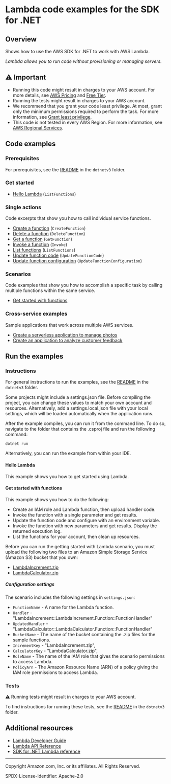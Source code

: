 # Lambda code examples for the SDK for .NET

## Overview

Shows how to use the AWS SDK for .NET to work with AWS Lambda.

<!--custom.overview.start-->
<!--custom.overview.end-->

_Lambda allows you to run code without provisioning or managing servers._

## ⚠ Important

* Running this code might result in charges to your AWS account. For more details, see [AWS Pricing](https://aws.amazon.com/pricing/) and [Free Tier](https://aws.amazon.com/free/).
* Running the tests might result in charges to your AWS account.
* We recommend that you grant your code least privilege. At most, grant only the minimum permissions required to perform the task. For more information, see [Grant least privilege](https://docs.aws.amazon.com/IAM/latest/UserGuide/best-practices.html#grant-least-privilege).
* This code is not tested in every AWS Region. For more information, see [AWS Regional Services](https://aws.amazon.com/about-aws/global-infrastructure/regional-product-services).

<!--custom.important.start-->
<!--custom.important.end-->

## Code examples

### Prerequisites

For prerequisites, see the [README](../README.md#Prerequisites) in the `dotnetv3` folder.


<!--custom.prerequisites.start-->
<!--custom.prerequisites.end-->

### Get started

- [Hello Lambda](Actions/HelloLambda.cs#L4) (`ListFunctions`)


### Single actions

Code excerpts that show you how to call individual service functions.

- [Create a function](Actions/LambdaWrapper.cs#L26) (`CreateFunction`)
- [Delete a function](Actions/LambdaWrapper.cs#L72) (`DeleteFunction`)
- [Get a function](Actions/LambdaWrapper.cs#L96) (`GetFunction`)
- [Invoke a function](Actions/LambdaWrapper.cs#L116) (`Invoke`)
- [List functions](Actions/LambdaWrapper.cs#L143) (`ListFunctions`)
- [Update function code](Actions/LambdaWrapper.cs#L164) (`UpdateFunctionCode`)
- [Update function configuration](Actions/LambdaWrapper.cs#L192) (`UpdateFunctionConfiguration`)

### Scenarios

Code examples that show you how to accomplish a specific task by calling multiple
functions within the same service.

- [Get started with functions](Actions/LambdaWrapper.cs)

### Cross-service examples

Sample applications that work across multiple AWS services.

- [Create a serverless application to manage photos](../cross-service/PhotoAssetManager)
- [Create an application to analyze customer feedback](../cross-service/FeedbackSentimentAnalyzer)


<!--custom.examples.start-->
<!--custom.examples.end-->

## Run the examples

### Instructions

For general instructions to run the examples, see the
[README](../README.md#building-and-running-the-code-examples) in the `dotnetv3` folder.

Some projects might include a settings.json file. Before compiling the project,
you can change these values to match your own account and resources. Alternatively,
add a settings.local.json file with your local settings, which will be loaded automatically
when the application runs.

After the example compiles, you can run it from the command line. To do so, navigate to
the folder that contains the .csproj file and run the following command:

```
dotnet run
```

Alternatively, you can run the example from within your IDE.


<!--custom.instructions.start-->
<!--custom.instructions.end-->

#### Hello Lambda

This example shows you how to get started using Lambda.



#### Get started with functions

This example shows you how to do the following:

- Create an IAM role and Lambda function, then upload handler code.
- Invoke the function with a single parameter and get results.
- Update the function code and configure with an environment variable.
- Invoke the function with new parameters and get results. Display the returned execution log.
- List the functions for your account, then clean up resources.

<!--custom.scenario_prereqs.lambda_Scenario_GettingStartedFunctions.start-->
<!--custom.scenario_prereqs.lambda_Scenario_GettingStartedFunctions.end-->


<!--custom.scenarios.lambda_Scenario_GettingStartedFunctions.start-->
Before you can run the getting started with Lambda scenario, you must upload
the following two files to an Amazon Simple Storage Service (Amazon S3) bucket that you
own:

 * [LambdaIncrement.zip](LambdaIncrement.zip)
 * [LambdaCalculator.zip](LambdaCalculator.zip)
 
##### Configuration settings

The scenario includes the following settings in `settings.json`:

 * `FunctionName` - A name for the Lambda function.
 * `Handler` - "LambdaIncrement::LambdaIncrement.Function::FunctionHandler"
 * `UpdatedHandler` - "LambdaCalculator::LambdaCalculator.Function::FunctionHandler"
 * `BucketName` - The name of the bucket containing the .zip files for the sample functions.
 * `IncrementKey` - "LambdaIncrement.zip",
 * `CalculatorKey` - "LambdaCalculator.zip",
 * `RoleName` - The name of the IAM role that gives the scenario permissions to access Lambda.
 * `PolicyArn` - The Amazon Resource Name (ARN) of a policy giving the IAM role permissions to access Lambda.
<!--custom.scenarios.lambda_Scenario_GettingStartedFunctions.end-->

### Tests

⚠ Running tests might result in charges to your AWS account.


To find instructions for running these tests, see the [README](../README.md#Tests)
in the `dotnetv3` folder.



<!--custom.tests.start-->
<!--custom.tests.end-->

## Additional resources

- [Lambda Developer Guide](https://docs.aws.amazon.com/lambda/latest/dg/welcome.html)
- [Lambda API Reference](https://docs.aws.amazon.com/lambda/latest/dg/API_Reference.html)
- [SDK for .NET Lambda reference](https://docs.aws.amazon.com/sdkfornet/v3/apidocs/items/Lambda/NLambda.html)

<!--custom.resources.start-->
<!--custom.resources.end-->

---

Copyright Amazon.com, Inc. or its affiliates. All Rights Reserved.

SPDX-License-Identifier: Apache-2.0